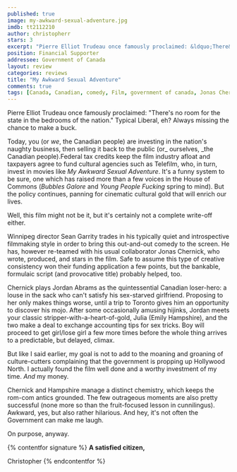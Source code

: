 ```yaml
---
published: true
image: my-awkward-sexual-adventure.jpg
imdb: tt2112210
author: christopherr
stars: 3
excerpt: "Pierre Elliot Trudeau once famously proclaimed: &ldquo;There&rsquo;s no room for the state in the bedrooms of the nation.&rdquo; Typical Liberal, eh? Always missing the chance to make a buck."
position: Financial Supporter
addressee: Government of Canada
layout: review
categories: reviews
title: "My Awkward Sexual Adventure"
comments: true
tags: [Canada, Canadian, comedy, Film, government of canada, Jonas Chernick, Letters, Sean Garrity, tax credits, telefilm]
---
```

Pierre Elliot Trudeau once famously proclaimed: "There's no room for the state in the bedrooms of the nation." Typical Liberal, eh? Always missing the chance to make a buck.

Today, you (or _we_, the Canadian people) are investing in the nation's naughty business, then selling it back to the public (or_ ourselves, _the Canadian people).Federal tax credits keep the film industry afloat and taxpayers agree to fund cultural agencies such as Telefilm, who, in turn, invest in movies like _My Awkward Sexual Adventure_. It's a funny system to be sure, one which has raised more than a few voices in the House of Commons (_Bubbles Galore_ and _Young People Fucking_ spring to mind).  But the policy continues, panning for cinematic cultural gold that will enrich our lives.

Well, this film might not be it, but it's certainly not a complete write-off either.

Winnipeg director Sean Garrity trades in his typically quiet and introspective filmmaking style in order to bring this out-and-out comedy to the screen. He has, however re-teamed with his usual collaborator Jonas Chernick, who wrote, produced, and stars in the film. Safe to assume this type of creative consistency won their funding application a few points, but the bankable, formulaic script (and provocative title) probably helped, too.

Chernick plays Jordan Abrams as the quintessential Canadian loser-hero: a louse in the sack who can't satisfy his sex-starved girlfriend. Proposing to her only makes things worse, until a trip to Toronto gives him an opportunity to discover his mojo. After some occasionally amusing hijinks, Jordan meets your classic stripper-with-a-heart-of-gold, Julia (Emily Hampshire), and the two make a deal to exchange accounting tips for sex tricks. Boy will proceed to get girl/lose girl a few more times before the whole thing arrives to a predictable, but delayed, climax.

But like I said earlier, my goal is not to add to the moaning and groaning of culture-cutters complaining that the government is propping up Hollywood North. I actually found the film well done and a worthy investment of my time. _And_ my money.

Chernick and Hampshire manage a distinct chemistry, which keeps the rom-com antics grounded. The few outrageous moments are also pretty successful (none more so than the fruit-focused lesson in cunnilingus). Awkward, yes, but also rather hilarious. And hey, it's not often the Government can make me laugh.

On purpose, anyway.

{% contentfor signature %}
**A satisfied citizen,**

Christopher
{% endcontentfor %}